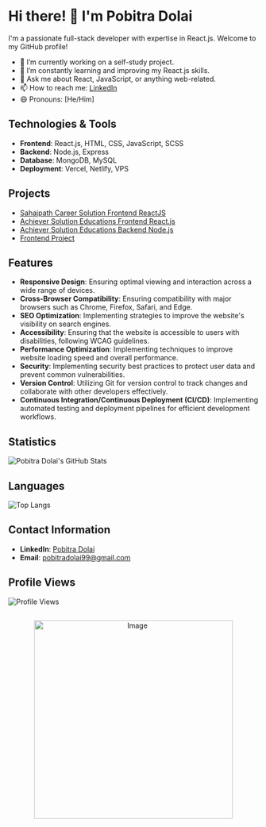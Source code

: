 # Hi there! 👋 I'm Pobitra Dolai

I'm a passionate full-stack developer with expertise in React.js. Welcome to my GitHub profile!

- 🔭 I’m currently working on a self-study project.
- 🌱 I’m constantly learning and improving my React.js skills.
- 💬 Ask me about React, JavaScript, or anything web-related.
- 📫 How to reach me: [LinkedIn](https://www.linkedin.com/in/pobitra-dolai-214524289?utm_source=share&utm_campaign=share_via&utm_content=profile&utm_medium=android_app)
- 😄 Pronouns: [He/Him]

## Technologies & Tools
- **Frontend**: React.js, HTML, CSS, JavaScript, SCSS
- **Backend**: Node.js, Express
- **Database**: MongoDB, MySQL
- **Deployment**: Vercel, Netlify, VPS

## Projects
- [Sahajpath Career Solution Frontend ReactJS](https://github.com/pobitradolai/sahajpath.git)
- [Achiever Solution Educations Frontend React.js](https://github.com/pobitradolai/fornt-end-achiver-real.git)
- [Achiever Solution Educations Backend Node.js](https://github.com/pobitradolai/sqlconnection-achiver.git)
- [Frontend Project](https://github.com/pobitradolai/case-study-pobitra)

## Features
- **Responsive Design**: Ensuring optimal viewing and interaction across a wide range of devices.
- **Cross-Browser Compatibility**: Ensuring compatibility with major browsers such as Chrome, Firefox, Safari, and Edge.
- **SEO Optimization**: Implementing strategies to improve the website's visibility on search engines.
- **Accessibility**: Ensuring that the website is accessible to users with disabilities, following WCAG guidelines.
- **Performance Optimization**: Implementing techniques to improve website loading speed and overall performance.
- **Security**: Implementing security best practices to protect user data and prevent common vulnerabilities.
- **Version Control**: Utilizing Git for version control to track changes and collaborate with other developers effectively.
- **Continuous Integration/Continuous Deployment (CI/CD)**: Implementing automated testing and deployment pipelines for efficient development workflows.

## Statistics 
![Pobitra Dolai's GitHub Stats](https://github-readme-stats.vercel.app/api?username=pobitradolai&show_icons=true&theme=radical)

## Languages
![Top Langs](https://github-readme-stats.vercel.app/api/top-langs/?username=pobitradolai&layout=compact)

## Contact Information
- **LinkedIn**: [Pobitra Dolai](https://www.linkedin.com/in/pobitra-dolai-214524289?utm_source=share&utm_campaign=share_via&utm_content=profile&utm_medium=android_app)
- **Email**: [pobitradolai99@gmail.com](mailto:pobitradolai99@gmail.com)

## Profile Views
![Profile Views](https://komarev.com/ghpvc/?username=pobitradolai)


##
<p align="center">
  <img src="https://i.pinimg.com/originals/20/c6/58/20c658e4c375268eed59d1c94b61059f.gif" alt="Image" width="400" />
</p>
